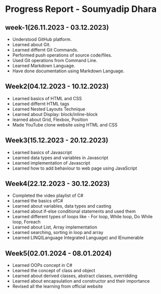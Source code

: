 # Progress Report - Soumyadip Dhara

## week-1(26.11.2023 - 03.12.2023)
 - Understood GitHub platform.
 - Learned about Git.
 - Learned differnt Git Commands.
 - Performed push operations of source code/files.
 - Used Git operations from Command Line.
 - Learned Markdown Language.
 - Have done documentation using Markdown Language.

## Week2(04.12.2023 - 10.12.2023)
  - Learned basics of HTML and CSS
  - Learned differnt HTML tags
  - Learned Nested Layouts Technique
  - Learned about Display: block/inline-block
  - learned about Grid, Flexbox, Position
  - Made YouTube clone website using HTML and CSS 

## Week3(15.12.2023 - 20.12.2023)
  - Learned basics of Javascript
  - Learned data types and variables in Javascript
  - Learned implementation of Javascript
  - Learned how to add behaviour to web page using JavaScript

## Week4(22.12.2023 - 30.12.2023)
  -  Completed the video playlist of C#
  -  Learned the basics ofC#
  -  Learned about variables, data types and casting
  -  Learned about if-else conditional statements and used them
  -  Learned different types of loops like - For loop, While loop, Do While loop, Foreach
  -  Learned about List, Array implementation
  -  Learned searching, sorting in loop and array
  -  Learned LINQ(Language Integrated Language) and IEnumerable

 ## Week5(02.01.2024 - 08.01.2024)
  - Learned OOPs concept in C#
  - Learned the concept of class and object
  - Learned about derived classes, abstract classes, overridding
  - Learned about encapsulation and constructor and their importance
  - Revised all the learning from official website
